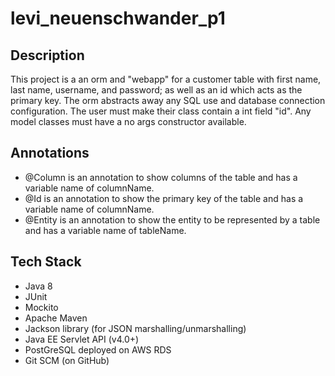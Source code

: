 # levi_neuenschwander_p1
## Description

This project is a an orm and "webapp" for a customer table with first name, last name, username, and password; as well as an id which acts as the primary key. The orm abstracts away any SQL use and database connection configuration. The user must make their class contain a int field "id". Any model classes must have a no args constructor available.

## Annotations

- @Column is an annotation to show columns of the table and has a variable name of columnName.
- @Id is an annotation to show the primary key of the table and has a variable name of columnName.
- @Entity is an annotation to show the entity to be represented by a table and has a variable name of tableName.

## Tech Stack

- Java 8
- JUnit
- Mockito
- Apache Maven
- Jackson library (for JSON marshalling/unmarshalling)
- Java EE Servlet API (v4.0+)
- PostGreSQL deployed on AWS RDS
- Git SCM (on GitHub)
